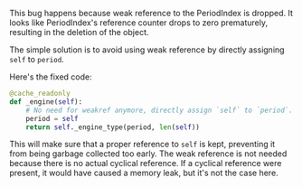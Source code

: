This bug happens because weak reference to the PeriodIndex is dropped. It looks like PeriodIndex's reference counter drops to zero prematurely, resulting in the deletion of the object.

The simple solution is to avoid using weak reference by directly assigning `self` to `period`.

Here's the fixed code:

```python
@cache_readonly
def _engine(self):
    # No need for weakref anymore, directly assign `self` to `period`.
    period = self
    return self._engine_type(period, len(self))
```

This will make sure that a proper reference to `self` is kept, preventing it from being garbage collected too early. The weak reference is not needed because there is no actual cyclical reference. If a cyclical reference were present, it would have caused a memory leak, but it's not the case here.